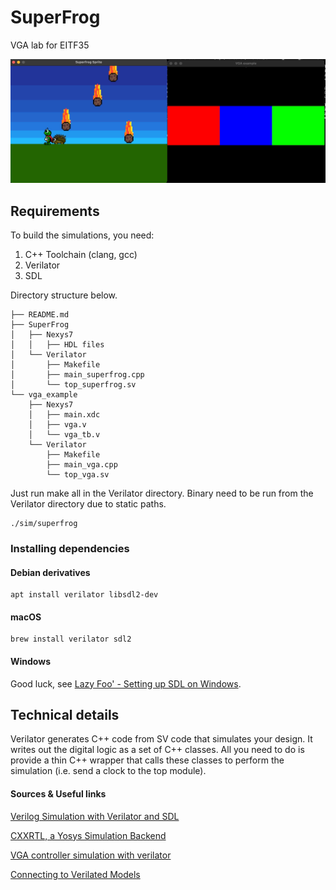 # SuperFrog
VGA lab for EITF35

![Screenshot](./examples/Simulator.jpeg)

## Requirements

To build the simulations, you need:

1. C++ Toolchain (clang, gcc)
2. Verilator
3. SDL

Directory structure below.
```shell
├── README.md
├── SuperFrog
│   ├── Nexys7
│   │   ├── HDL files
│   └── Verilator
│       ├── Makefile
│       ├── main_superfrog.cpp
│       └── top_superfrog.sv
└── vga_example
    ├── Nexys7
    │   ├── main.xdc
    │   ├── vga.v
    │   └── vga_tb.v
    └── Verilator
        ├── Makefile
        ├── main_vga.cpp
        └── top_vga.sv
```

Just run make all in the Verilator directory.
Binary need to be run from the Verilator directory due to static paths.

```shell
./sim/superfrog
```

### Installing dependencies

#### Debian derivatives

```shell
apt install verilator libsdl2-dev
```

#### macOS

```shell
brew install verilator sdl2
```

#### Windows

Good luck, see [Lazy Foo' - Setting up SDL on Windows](https://lazyfoo.net/tutorials/SDL/01_hello_SDL/windows/index.php).

## Technical details

Verilator generates C++ code from SV code that simulates your design.
It writes out the digital logic as a set of C++ classes.
All you need to do is provide a thin C++ wrapper that calls these classes to perform the simulation (i.e. send a clock to the top module).

#### Sources & Useful links
[Verilog Simulation with Verilator and SDL](https://projectf.io/posts/verilog-sim-verilator-sdl/)

[CXXRTL, a Yosys Simulation Backend](https://tomverbeure.github.io/2020/08/08/CXXRTL-the-New-Yosys-Simulation-Backend.html#cxxrtl-a-new-simulation-backend)

[VGA controller simulation with verilator](https://ktln2.org/2020/05/24/vga-controller-simulation/)

[Connecting to Verilated Models](https://verilator.org/guide/latest/connecting.html)
